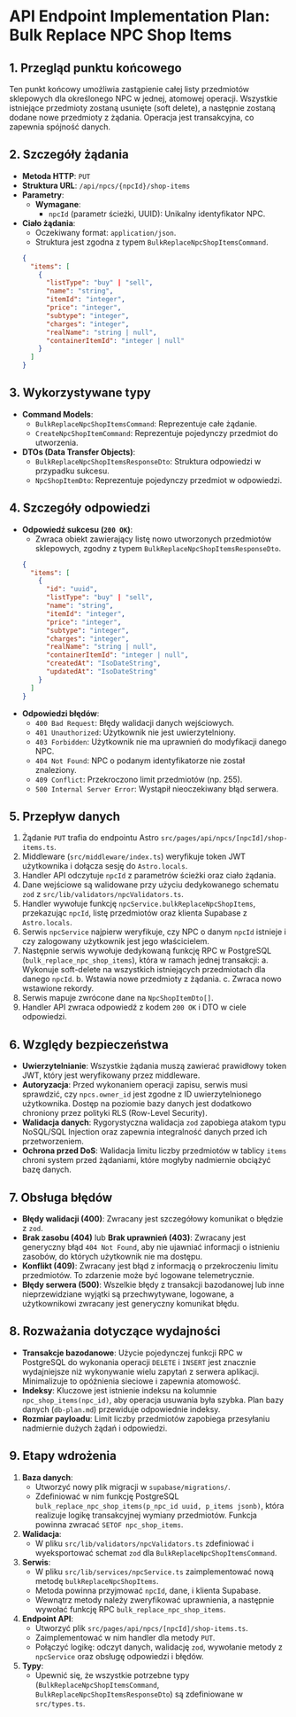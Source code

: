 # API Endpoint Implementation Plan: Bulk Replace NPC Shop Items

## 1. Przegląd punktu końcowego

Ten punkt końcowy umożliwia zastąpienie całej listy przedmiotów sklepowych dla określonego NPC w jednej, atomowej operacji. Wszystkie istniejące przedmioty zostaną usunięte (soft delete), a następnie zostaną dodane nowe przedmioty z żądania. Operacja jest transakcyjna, co zapewnia spójność danych.

## 2. Szczegóły żądania

- **Metoda HTTP**: `PUT`
- **Struktura URL**: `/api/npcs/{npcId}/shop-items`
- **Parametry**:
  - **Wymagane**:
    - `npcId` (parametr ścieżki, UUID): Unikalny identyfikator NPC.
- **Ciało żądania**:
  - Oczekiwany format: `application/json`.
  - Struktura jest zgodna z typem `BulkReplaceNpcShopItemsCommand`.
  ```json
  {
    "items": [
      {
        "listType": "buy" | "sell",
        "name": "string",
        "itemId": "integer",
        "price": "integer",
        "subtype": "integer",
        "charges": "integer",
        "realName": "string | null",
        "containerItemId": "integer | null"
      }
    ]
  }
  ```

## 3. Wykorzystywane typy

- **Command Models**:
  - `BulkReplaceNpcShopItemsCommand`: Reprezentuje całe żądanie.
  - `CreateNpcShopItemCommand`: Reprezentuje pojedynczy przedmiot do utworzenia.
- **DTOs (Data Transfer Objects)**:
  - `BulkReplaceNpcShopItemsResponseDto`: Struktura odpowiedzi w przypadku sukcesu.
  - `NpcShopItemDto`: Reprezentuje pojedynczy przedmiot w odpowiedzi.

## 4. Szczegóły odpowiedzi

- **Odpowiedź sukcesu (`200 OK`)**:
  - Zwraca obiekt zawierający listę nowo utworzonych przedmiotów sklepowych, zgodny z typem `BulkReplaceNpcShopItemsResponseDto`.
  ```json
  {
    "items": [
      {
        "id": "uuid",
        "listType": "buy" | "sell",
        "name": "string",
        "itemId": "integer",
        "price": "integer",
        "subtype": "integer",
        "charges": "integer",
        "realName": "string | null",
        "containerItemId": "integer | null",
        "createdAt": "IsoDateString",
        "updatedAt": "IsoDateString"
      }
    ]
  }
  ```
- **Odpowiedzi błędów**:
  - `400 Bad Request`: Błędy walidacji danych wejściowych.
  - `401 Unauthorized`: Użytkownik nie jest uwierzytelniony.
  - `403 Forbidden`: Użytkownik nie ma uprawnień do modyfikacji danego NPC.
  - `404 Not Found`: NPC o podanym identyfikatorze nie został znaleziony.
  - `409 Conflict`: Przekroczono limit przedmiotów (np. 255).
  - `500 Internal Server Error`: Wystąpił nieoczekiwany błąd serwera.

## 5. Przepływ danych

1.  Żądanie `PUT` trafia do endpointu Astro `src/pages/api/npcs/[npcId]/shop-items.ts`.
2.  Middleware (`src/middleware/index.ts`) weryfikuje token JWT użytkownika i dołącza sesję do `Astro.locals`.
3.  Handler API odczytuje `npcId` z parametrów ścieżki oraz ciało żądania.
4.  Dane wejściowe są walidowane przy użyciu dedykowanego schematu `zod` z `src/lib/validators/npcValidators.ts`.
5.  Handler wywołuje funkcję `npcService.bulkReplaceNpcShopItems`, przekazując `npcId`, listę przedmiotów oraz klienta Supabase z `Astro.locals`.
6.  Serwis `npcService` najpierw weryfikuje, czy NPC o danym `npcId` istnieje i czy zalogowany użytkownik jest jego właścicielem.
7.  Następnie serwis wywołuje dedykowaną funkcję RPC w PostgreSQL (`bulk_replace_npc_shop_items`), która w ramach jednej transakcji:
    a. Wykonuje soft-delete na wszystkich istniejących przedmiotach dla danego `npcId`.
    b. Wstawia nowe przedmioty z żądania.
    c. Zwraca nowo wstawione rekordy.
8.  Serwis mapuje zwrócone dane na `NpcShopItemDto[]`.
9.  Handler API zwraca odpowiedź z kodem `200 OK` i DTO w ciele odpowiedzi.

## 6. Względy bezpieczeństwa

- **Uwierzytelnianie**: Wszystkie żądania muszą zawierać prawidłowy token JWT, który jest weryfikowany przez middleware.
- **Autoryzacja**: Przed wykonaniem operacji zapisu, serwis musi sprawdzić, czy `npcs.owner_id` jest zgodne z ID uwierzytelnionego użytkownika. Dostęp na poziomie bazy danych jest dodatkowo chroniony przez polityki RLS (Row-Level Security).
- **Walidacja danych**: Rygorystyczna walidacja `zod` zapobiega atakom typu NoSQL/SQL Injection oraz zapewnia integralność danych przed ich przetworzeniem.
- **Ochrona przed DoS**: Walidacja limitu liczby przedmiotów w tablicy `items` chroni system przed żądaniami, które mogłyby nadmiernie obciążyć bazę danych.

## 7. Obsługa błędów

- **Błędy walidacji (400)**: Zwracany jest szczegółowy komunikat o błędzie z `zod`.
- **Brak zasobu (404)** lub **Brak uprawnień (403)**: Zwracany jest generyczny błąd `404 Not Found`, aby nie ujawniać informacji o istnieniu zasobów, do których użytkownik nie ma dostępu.
- **Konflikt (409)**: Zwracany jest błąd z informacją o przekroczeniu limitu przedmiotów. To zdarzenie może być logowane telemetrycznie.
- **Błędy serwera (500)**: Wszelkie błędy z transakcji bazodanowej lub inne nieprzewidziane wyjątki są przechwytywane, logowane, a użytkownikowi zwracany jest generyczny komunikat błędu.

## 8. Rozważania dotyczące wydajności

- **Transakcje bazodanowe**: Użycie pojedynczej funkcji RPC w PostgreSQL do wykonania operacji `DELETE` i `INSERT` jest znacznie wydajniejsze niż wykonywanie wielu zapytań z serwera aplikacji. Minimalizuje to opóźnienia sieciowe i zapewnia atomowość.
- **Indeksy**: Kluczowe jest istnienie indeksu na kolumnie `npc_shop_items(npc_id)`, aby operacja usuwania była szybka. Plan bazy danych (`db-plan.md`) przewiduje odpowiednie indeksy.
- **Rozmiar payloadu**: Limit liczby przedmiotów zapobiega przesyłaniu nadmiernie dużych żądań i odpowiedzi.

## 9. Etapy wdrożenia

1.  **Baza danych**:
    - Utworzyć nowy plik migracji w `supabase/migrations/`.
    - Zdefiniować w nim funkcję PostgreSQL `bulk_replace_npc_shop_items(p_npc_id uuid, p_items jsonb)`, która realizuje logikę transakcyjnej wymiany przedmiotów. Funkcja powinna zwracać `SETOF npc_shop_items`.
2.  **Walidacja**:
    - W pliku `src/lib/validators/npcValidators.ts` zdefiniować i wyeksportować schemat `zod` dla `BulkReplaceNpcShopItemsCommand`.
3.  **Serwis**:
    - W pliku `src/lib/services/npcService.ts` zaimplementować nową metodę `bulkReplaceNpcShopItems`.
    - Metoda powinna przyjmować `npcId`, dane, i klienta Supabase.
    - Wewnątrz metody należy zweryfikować uprawnienia, a następnie wywołać funkcję RPC `bulk_replace_npc_shop_items`.
4.  **Endpoint API**:
    - Utworzyć plik `src/pages/api/npcs/[npcId]/shop-items.ts`.
    - Zaimplementować w nim handler dla metody `PUT`.
    - Połączyć logikę: odczyt danych, walidację `zod`, wywołanie metody z `npcService` oraz obsługę odpowiedzi i błędów.
5.  **Typy**:
    - Upewnić się, że wszystkie potrzebne typy (`BulkReplaceNpcShopItemsCommand`, `BulkReplaceNpcShopItemsResponseDto`) są zdefiniowane w `src/types.ts`.
